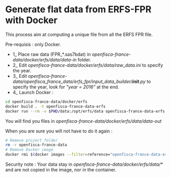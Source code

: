 # Generate flat data from ERFS-FPR with Docker

This process aim at computing a unique file from all the ERFS FPR file.

Pre-requisis : only Docker.


- 1_ Place raw data (FPR_*.sas7bdat) in _openfisca-france-data/docker/erfs/data/data-in_ folder.
- 2_ Edit _openfisca-france-data/docker/erfs/data/raw_data.ini_ to specify the year.
- 3_ Edit _openfisca-france-data/openfisca_france_data/erfs_fpr/input_data_builder/__init__.py_ to specify the year, look for _"year = 2016"_ at the end.
- 4_ Launch Docker :

```sh
cd openfisca-france-data/docker/erfs
docker build . -t openfisca-france-data-erfs
docker run --rm -v $PWD/data:/opt/erfs/data openfisca-france-data-erfs
```

You will find you files in _openfisca-france-data/docker/erfs/data/data-out_

When you are sure you will not have to do it again  :
```sh
# Remove project folder
rm -r openfisca-france-data
# Remove Docker image
docker rmi $(docker images --filter=reference="openfisca-france-data-erfs:latest" -q)
```

Security note : Your data stay in _openfisca-france-data/docker/erfs/data/*_ and are not copied in the image, nor in the container.